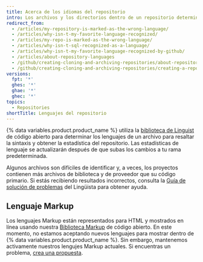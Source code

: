 ```yaml
---
title: Acerca de los idiomas del repositorio
intro: Los archivos y los directorios dentro de un repositorio determinan los idiomas que componen el repositorio. Puedes ver los idiomas de un repositorio para obtener una descripción general rápida del repositorio.
redirect_from:
  - /articles/my-repository-is-marked-as-the-wrong-language/
  - /articles/why-isn-t-my-favorite-language-recognized/
  - /articles/my-repo-is-marked-as-the-wrong-language/
  - /articles/why-isn-t-sql-recognized-as-a-language/
  - /articles/why-isn-t-my-favorite-language-recognized-by-github/
  - /articles/about-repository-languages
  - /github/creating-cloning-and-archiving-repositories/about-repository-languages
  - /github/creating-cloning-and-archiving-repositories/creating-a-repository-on-github/about-repository-languages
versions:
  fpt: '*'
  ghes: '*'
  ghae: '*'
  ghec: '*'
topics:
  - Repositories
shortTitle: Lenguajes del repositorio
---
```


{% data variables.product.product_name %} utiliza la [biblioteca de Linguist](https://github.com/github/linguist) de código abierto para
determinar los lenguajes de un archivo para resaltar la sintaxis y obtener la estadística del repositorio. Las estadísticas de lenguaje se actualizarán después de que subas los cambios a tu rama predeterminada.

Algunos archivos son difíciles de identificar y, a veces, los proyectos contienen más archivos de biblioteca y de proveedor que su código primario. Si estás recibiendo resultados incorrectos, consulta la [Guía de solución de problemas](https://github.com/github/linguist/blob/master/docs/troubleshooting.md) del Lingüista para obtener ayuda.

## Lenguaje Markup

Los lenguajes Markup están representados para HTML y mostrados en línea usando nuestra [Biblioteca Markup](https://github.com/github/markup) de código abierto. En este momento, no estamos aceptando nuevos lenguajes para mostrar dentro de {% data variables.product.product_name %}. Sin embargo, mantenemos activamente nuestros lengujes Markup actuales. Si encuentras un problema, [crea una propuesta](https://github.com/github/markup/issues/new).
